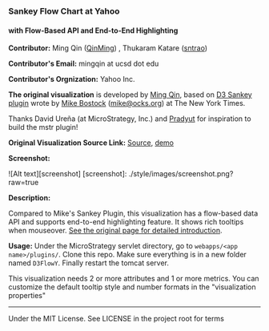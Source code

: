 ### Sankey Flow Chart at Yahoo
#### with Flow-Based API and End-to-End Highlighting

**Contributor:** Ming Qin ([QinMing]([1]))
, Thukaram Katare ([sntrao](//github.com/sntrao))

**Contributor's Email:** mingqin at ucsd dot edu

**Contributor's Orgnization:** Yahoo Inc.

**The original visualization** is developed by [Ming Qin](http://github.com/QinMing), based on [D3 Sankey plugin](http://bost.ocks.org/mike/sankey/) wrote by [Mike Bostock](http://github.com/mbostock) (<mike@ocks.org>) at The New York Times.

Thanks David Ureña (at MicroStrategy, Inc.) and [Pradyut](http://community.microstrategy.com/t5/user/viewprofilepage/user-id/19497) for inspiration to build the mstr plugin!

**Original Visualization Source Link:** [Source]([3]), [demo]([2])

**Screenshot:**

![Alt text][screenshot]
[screenshot]: ./style/images/screenshot.png?raw=true

**Description:**

Compared to Mike's Sankey Plugin, this visualization has a flow-based data API and supports end-to-end highlighting feature. It shows rich tooltips when mouseover. [See the original page for detailed introduction]([2]).

**Usage:** Under the MicroStrategy servlet directory, go to `webapps/<app name>/plugins/`. Clone this repo. Make sure everything is in a new folder named `D3FlowY`. Finally restart the tomcat server.

This visualization needs 2 or more attributes and 1 or more metrics. You can customize the default tooltip style and number formats in the "visualization properties"

------------------------

Under the MIT License. See LICENSE in the project root for terms

[1]: http://github.com/QinMing
[2]: http://qinming.github.io/sankey
[3]: http://github.com/qinming/d3-sankey-with-highlighting
